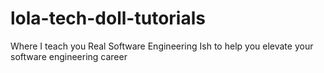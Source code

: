 # lola-tech-doll-tutorials
Where I teach you Real Software Engineering Ish to help you elevate your software engineering career

